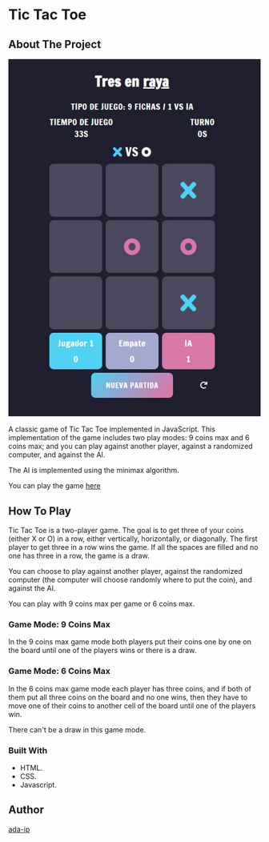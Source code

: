 # Tic Tac Toe

## About The Project

![Screenshot of tic tac toe game](images/tic-tac-toe.JPG)

A classic game of Tic Tac Toe implemented in JavaScript. This implementation of the game includes two play modes: 9 coins max and
6 coins max; and you can play against another player, against a randomized computer, and against the AI.

The AI is implemented using the minimax algorithm.

You can play the game [here](https://ada-ip.github.io/tic-tac-toe/)

## How To Play

Tic Tac Toe is a two-player game. The goal is to get three of your coins (either X or O) in a row, either vertically,
horizontally, or diagonally. The first player to get three in a row wins the game. If all the spaces are filled and no one has
three in a row, the game is a draw.

You can choose to play against another player, against the randomized computer (the computer will choose randomly where to put the
coin), and against the AI.

You can play with 9 coins max per game or 6 coins max.

### Game Mode: 9 Coins Max

In the 9 coins max game mode both players put their coins one by one on the board until one of the players wins or there is a
draw.

### Game Mode: 6 Coins Max

In the 6 coins max game mode each player has three coins, and if both of them put all three coins on the board and no one wins,
then they have to move one of their coins to another cell of the board until one of the players win.

There can't be a draw in this game mode.

### Built With

-   HTML.
-   CSS.
-   Javascript.

## Author

[ada-ip](https://github.com/ada-ip)

